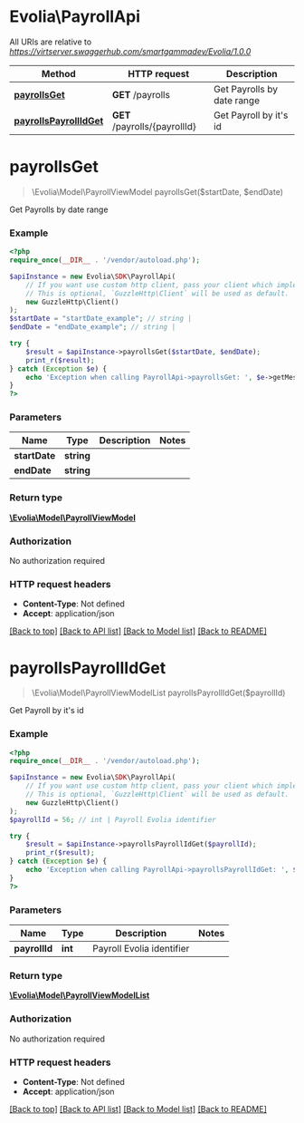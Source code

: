 # Evolia\PayrollApi

All URIs are relative to *https://virtserver.swaggerhub.com/smartgammadev/Evolia/1.0.0*

Method | HTTP request | Description
------------- | ------------- | -------------
[**payrollsGet**](PayrollApi.md#payrollsget) | **GET** /payrolls | Get Payrolls by date range
[**payrollsPayrollIdGet**](PayrollApi.md#payrollspayrollidget) | **GET** /payrolls/{payrollId} | Get Payroll by it&#x27;s id

# **payrollsGet**
> \Evolia\Model\PayrollViewModel payrollsGet($startDate, $endDate)

Get Payrolls by date range

### Example
```php
<?php
require_once(__DIR__ . '/vendor/autoload.php');

$apiInstance = new Evolia\SDK\PayrollApi(
    // If you want use custom http client, pass your client which implements `GuzzleHttp\ClientInterface`.
    // This is optional, `GuzzleHttp\Client` will be used as default.
    new GuzzleHttp\Client()
);
$startDate = "startDate_example"; // string | 
$endDate = "endDate_example"; // string | 

try {
    $result = $apiInstance->payrollsGet($startDate, $endDate);
    print_r($result);
} catch (Exception $e) {
    echo 'Exception when calling PayrollApi->payrollsGet: ', $e->getMessage(), PHP_EOL;
}
?>
```

### Parameters

Name | Type | Description  | Notes
------------- | ------------- | ------------- | -------------
 **startDate** | **string**|  |
 **endDate** | **string**|  |

### Return type

[**\Evolia\Model\PayrollViewModel**](../Model/PayrollViewModel.md)

### Authorization

No authorization required

### HTTP request headers

 - **Content-Type**: Not defined
 - **Accept**: application/json

[[Back to top]](#) [[Back to API list]](../../README.md#documentation-for-api-endpoints) [[Back to Model list]](../../README.md#documentation-for-models) [[Back to README]](../../README.md)

# **payrollsPayrollIdGet**
> \Evolia\Model\PayrollViewModelList payrollsPayrollIdGet($payrollId)

Get Payroll by it's id

### Example
```php
<?php
require_once(__DIR__ . '/vendor/autoload.php');

$apiInstance = new Evolia\SDK\PayrollApi(
    // If you want use custom http client, pass your client which implements `GuzzleHttp\ClientInterface`.
    // This is optional, `GuzzleHttp\Client` will be used as default.
    new GuzzleHttp\Client()
);
$payrollId = 56; // int | Payroll Evolia identifier

try {
    $result = $apiInstance->payrollsPayrollIdGet($payrollId);
    print_r($result);
} catch (Exception $e) {
    echo 'Exception when calling PayrollApi->payrollsPayrollIdGet: ', $e->getMessage(), PHP_EOL;
}
?>
```

### Parameters

Name | Type | Description  | Notes
------------- | ------------- | ------------- | -------------
 **payrollId** | **int**| Payroll Evolia identifier |

### Return type

[**\Evolia\Model\PayrollViewModelList**](../Model/PayrollViewModelList.md)

### Authorization

No authorization required

### HTTP request headers

 - **Content-Type**: Not defined
 - **Accept**: application/json

[[Back to top]](#) [[Back to API list]](../../README.md#documentation-for-api-endpoints) [[Back to Model list]](../../README.md#documentation-for-models) [[Back to README]](../../README.md)

